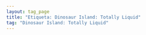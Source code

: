 ```yaml
---
layout: tag_page
title: "Etiqueta: Dinosaur Island: Totally Liquid"
tag: "Dinosaur Island: Totally Liquid"
---
```

